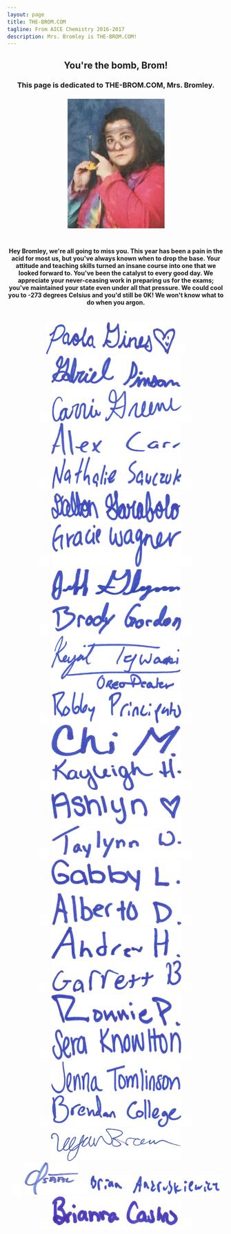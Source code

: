 ```yaml
---
layout: page
title: THE-BROM.COM
tagline: From AICE Chemistry 2016-2017
description: Mrs. Bromley is THE-BROM.COM!
---
```


<center>
<h2>You're the bomb, Brom!</h2>
<h3>This page is dedicated to THE-BROM.COM, Mrs. Bromley.<h3>
<img src="bromley.png" alt="The Brom!" style="height:300px;width:225px;"><br>
<br>
<h4>Hey Bromley, we're all going to miss you. This year has been a pain in the acid for most us, but you've always known when to drop the base. Your attitude and teaching skills turned an insane course into one that we looked forward to. You've been the catalyst to every good day. We appreciate your never-ceasing work in preparing us for the exams; you've maintained your state even under all that pressure. We could cool you to -273 degrees Celsius and you'd still be 0K! We won't know what to do when you argon.<h4>
<br>
<img src="signatures_optimized/1.jpg" alt="Signature" style="height:75px;width:300px;"><img src="space.png">
<img src="signatures_optimized/2.jpg" alt="Signature" style="height:75px;width:300px;"><br><img src="space.png">
<img src="signatures_optimized/3.jpg" alt="Signature" style="height:75px;width:300px;"><img src="space.png">
<img src="signatures_optimized/4.jpg" alt="Signature" style="height:75px;width:300px;"><br><img src="space.png">
<img src="signatures_optimized/5.jpg" alt="Signature" style="height:75px;width:300px;"><img src="space.png">
<img src="signatures_optimized/6.jpg" alt="Signature" style="height:75px;width:300px;"><br><img src="space.png">
<img src="signatures_optimized/7.jpg" alt="Signature" style="height:100px;width:300px;"><img src="space.png">
<img src="signatures_optimized/8.jpg" alt="Signature" style="height:75px;width:300px;"><br><img src="space.png">
<img src="signatures_optimized/9.jpg" alt="Signature" style="height:75px;width:300px;"><img src="space.png">
<img src="signatures_optimized/10.jpg" alt="Signature" style="height:125px;width:300px;"><br><img src="space.png">
<img src="signatures_optimized/11.jpg" alt="Signature" style="height:75px;width:300px;"><img src="space.png">
<img src="signatures_optimized/12.jpg" alt="Signature" style="height:75px;width:300px;"><br><img src="space.png">
<img src="signatures_optimized/13.jpg" alt="Signature" style="height:75px;width:300px;"><img src="space.png">
<img src="signatures_optimized/14.jpg" alt="Signature" style="height:75px;width:300px;"><br><img src="space.png">
<img src="signatures_optimized/15.jpg" alt="Signature" style="height:75px;width:300px;"><img src="space.png">
<img src="signatures_optimized/16.jpg" alt="Signature" style="height:75px;width:300px;"><br><img src="space.png">
<img src="signatures_optimized/17.jpg" alt="Signature" style="height:75px;width:300px;"><img src="space.png">
<img src="signatures_optimized/18.jpg" alt="Signature" style="height:75px;width:300px;"><br><img src="space.png">
<img src="signatures_optimized/19.jpg" alt="Signature" style="height:75px;width:300px;"><img src="space.png">
<img src="signatures_optimized/20.jpg" alt="Signature" style="height:75px;width:300px;"><br><img src="space.png">
<img src="signatures_optimized/21.jpg" alt="Signature" style="height:75px;width:300px;"><img src="space.png">
<img src="signatures_optimized/22.jpg" alt="Signature" style="height:75px;width:300px;"><br><img src="space.png">
<img src="signatures_optimized/23.jpg" alt="Signature" style="height:75px;width:300px;"><img src="space.png">
<img src="signatures_optimized/26.jpg" alt="Signature" style="height:75px;width:300px;"><br><img src="space.png">
<img src="signatures_optimized/27.jpg" alt="Signature" style="height:75px;width:125px;"><img src="space.png">
<img src="signatures_optimized/24.jpg" alt="Signature" style="height:45px;width:300px;"><br><img src="space.png">
<img src="signatures_optimized/25.jpg" alt="Signature" style="height:75px;width:300px;"><img src="space.png">
